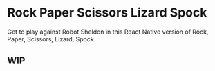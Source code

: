 # Rock Paper Scissors Lizard Spock

Get to play against Robot Sheldon in this React Native version of Rock, Paper, Scissors, Lizard, Spock. 

## WIP